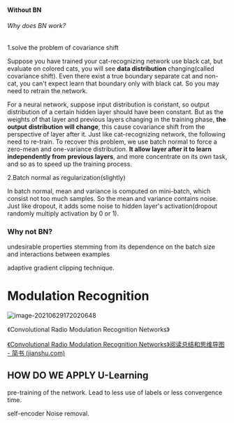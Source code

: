 #### Without BN

###### Why does BN work?

1.solve the problem of covariance shift

Suppose you have trained your cat-recognizing network use black cat, but evaluate on colored cats, you will see **data distribution** changing(called covariance shift). Even there exist a true boundary separate cat and non-cat, you can't expect learn that boundary only with black cat. So you may need to retrain the network.

For a neural network, suppose input distribution is constant, so output distribution of a certain hidden layer should have been constant. But as the weights of that layer and previous layers changing in the training phase, **the output distribution will change**, this cause covariance shift from the perspective of layer after it. Just like cat-recognizing network, the following need to re-train. To recover this problem, we use batch normal to force a zero-mean and one-variance distribution. **It allow layer after it to learn independently from previous layers**, and more concentrate on its own task, and so as to speed up the training process.

2.Batch normal as regularization(slightly)

In batch normal, mean and variance is computed on mini-batch, which consist not too much samples. So the mean and variance contains noise. Just like dropout, it adds some noise to hidden layer's activation(dropout randomly multiply activation by 0 or 1).

### Why not BN?

undesirable properties stemming from its dependence on the batch size and interactions between examples



adaptive gradient clipping technique.





# Modulation Recognition

![image-20210629172020648](C:\Users\Admin\AppData\Roaming\Typora\typora-user-images\image-20210629172020648.png)



《Convolutional Radio Modulation Recognition Networks》

[《Convolutional Radio Modulation Recognition Networks》阅读总结和思维导图 - 简书 (jianshu.com)](https://www.jianshu.com/p/1d0b2379db74)



## HOW DO WE APPLY U-Learning

pre-training of the network. Lead to less use of labels or less convergence time.



self-encoder Noise removal.



